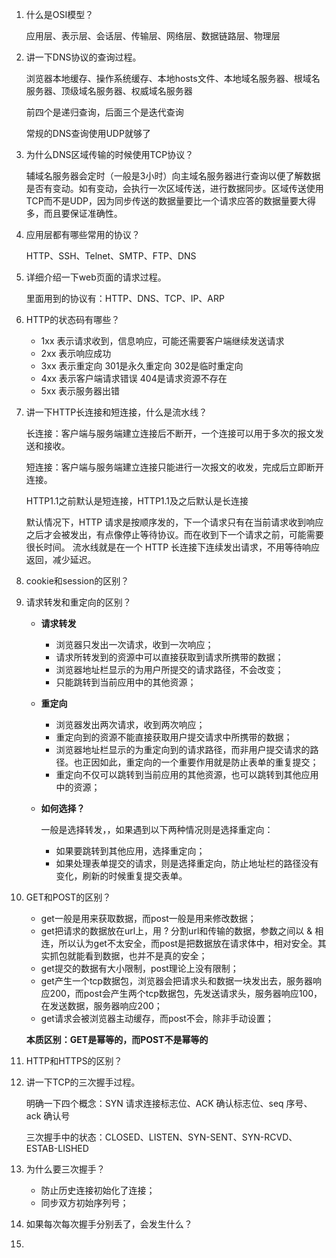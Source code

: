 1. 什么是OSI模型？

   应用层、表示层、会话层、传输层、网络层、数据链路层、物理层

2. 讲一下DNS协议的查询过程。

   浏览器本地缓存、操作系统缓存、本地hosts文件、本地域名服务器、根域名服务器、顶级域名服务器、权威域名服务器

   前四个是递归查询，后面三个是迭代查询

   常规的DNS查询使用UDP就够了

3. 为什么DNS区域传输的时候使用TCP协议？

   辅域名服务器会定时（一般是3小时）向主域名服务器进行查询以便了解数据是否有变动。如有变动，会执行一次区域传送，进行数据同步。区域传送使用TCP而不是UDP，因为同步传送的数据量要比一个请求应答的数据量要大得多，而且要保证准确性。

4. 应用层都有哪些常用的协议？

   HTTP、SSH、Telnet、SMTP、FTP、DNS

5. 详细介绍一下web页面的请求过程。

   里面用到的协议有：HTTP、DNS、TCP、IP、ARP

6. HTTP的状态码有哪些？

   - 1xx 表示请求收到，信息响应，可能还需要客户端继续发送请求
   - 2xx 表示响应成功
   - 3xx 表示重定向    301是永久重定向    302是临时重定向
   - 4xx 表示客户端请求错误    404是请求资源不存在
   - 5xx 表示服务器出错

7. 讲一下HTTP长连接和短连接，什么是流水线？

   长连接：客户端与服务端建立连接后不断开，一个连接可以用于多次的报文发送和接收。

   短连接：客户端与服务端建立连接只能进行一次报文的收发，完成后立即断开连接。

   HTTP1.1之前默认是短连接，HTTP1.1及之后默认是长连接

   默认情况下，HTTP 请求是按顺序发的，下一个请求只有在当前请求收到响应之后才会被发出，有点像停止等待协议。而在收到下一个请求之前，可能需要很长时间。
   流水线就是在一个 HTTP 长连接下连续发出请求，不用等待响应返回，减少延迟。

8. cookie和session的区别？

9. 请求转发和重定向的区别？

   - **请求转发**

     - 浏览器只发出一次请求，收到一次响应；
     - 请求所转发到的资源中可以直接获取到请求所携带的数据；
     - 浏览器地址栏显示的为用户所提交的请求路径，不会改变；
     - 只能跳转到当前应用中的其他资源；

   - **重定向**

     - 浏览器发出两次请求，收到两次响应；
     - 重定向到的资源不能直接获取用户提交请求中所携带的数据；
     - 浏览器地址栏显示的为重定向到的请求路径，而非用户提交请求的路径。也正因如此，重定向的一个重要作用就是防止表单的重复提交；
     - 重定向不仅可以跳转到当前应用的其他资源，也可以跳转到其他应用中的资源；

   - **如何选择？**

     一般是选择转发，，如果遇到以下两种情况则是选择重定向：

     - 如果要跳转到其他应用，选择重定向；
     - 如果处理表单提交的请求，则是选择重定向，防止地址栏的路径没有变化，刷新的时候重复提交表单。

10. GET和POST的区别？

    - get一般是用来获取数据，而post一般是用来修改数据；
    - get把请求的数据放在url上，用 ? 分割url和传输的数据，参数之间以 & 相连，所以认为get不太安全，而post是把数据放在请求体中，相对安全。其实抓包就能看到数据，也并不是真的安全；
    - get提交的数据有大小限制，post理论上没有限制；
    - get产生一个tcp数据包，浏览器会把请求头和数据一块发出去，服务器响应200，而post会产生两个tcp数据包，先发送请求头，服务器响应100，在发送数据，服务器响应200；
    - get请求会被浏览器主动缓存，而post不会，除非手动设置；

    **本质区别：GET是幂等的，而POST不是幂等的**

11. HTTP和HTTPS的区别？

12. 讲一下TCP的三次握手过程。

    明确一下四个概念：SYN 请求连接标志位、ACK 确认标志位、seq 序号、ack 确认号

    三次握手中的状态：CLOSED、LISTEN、SYN-SENT、SYN-RCVD、ESTAB-LISHED

13. 为什么要三次握手？

    - 防止历史连接初始化了连接；
    - 同步双方初始序列号；

14. 如果每次每次握手分别丢了，会发生什么？

15. 
